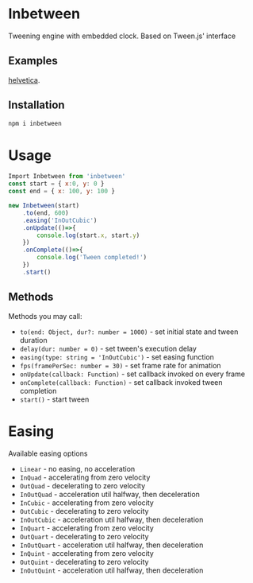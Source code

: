 # Inbetween

Tweening engine with embedded clock. Based on Tween.js' interface

## Examples

[helvetica](https://pitchdropobserver.github.io/svg-cubic-bezier/helvetica.html).

## Installation

```bash
npm i inbetween
```

# Usage

```js
Import Inbetween from 'inbetween'
const start = { x:0, y: 0 }
const end = { x: 100, y: 100 }

new Inbetween(start)
    .to(end, 600)
    .easing('InOutCubic')
    .onUpdate(()=>{
		console.log(start.x, start.y)
    })
    .onComplete(()=>{
        console.log('Tween completed!')
    })
    .start()
```


## Methods

Methods you may call:

* `to(end: Object, dur?: number = 1000)` - set initial state and tween duration 
* `delay(dur: number = 0)` - set tween's execution delay
* `easing(type: string = 'InOutCubic')` - set easing function
* `fps(framePerSec: number = 30)` - set frame rate for animation
* `onUpdate(callback: Function)` - set callback invoked on every frame 
* `onComplete(callback: Function)` - set callback invoked tween completion
* `start()` - start tween


# Easing 

Available easing options

* `Linear` - no easing, no acceleration
* `InQuad` - accelerating from zero velocity
* `OutQuad` - decelerating to zero velocity
* `InOutQuad` - acceleration util halfway, then deceleration
* `InCubic` - accelerating from zero velocity
* `OutCubic` - decelerating to zero velocity
* `InOutCubic` - acceleration util halfway, then deceleration
* `InQuart` - accelerating from zero velocity
* `OutQuart` - decelerating to zero velocity
* `InOutQuart` - acceleration util halfway, then deceleration
* `InQuint` - accelerating from zero velocity
* `OutQuint` - decelerating to zero velocity
* `InOutQuint` - acceleration util halfway, then deceleration